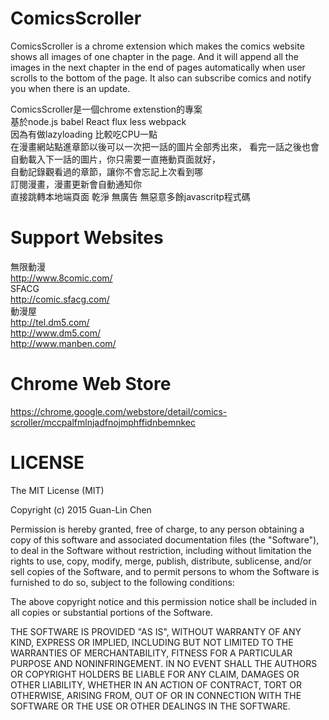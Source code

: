 # ComicsScroller
ComicsScroller is a chrome extension which makes the comics website shows all images of one chapter in the page. And it will append all the images in the next chapter in the end of pages automatically when user scrolls to the bottom of the page. It also can subscribe comics and notify you when there is an update.  

ComicsScroller是一個chrome extenstion的專案  
基於node.js babel React flux less webpack  
因為有做lazyloading 比較吃CPU一點  
在漫畫網站點進章節以後可以一次把一話的圖片全部秀出來， 
看完一話之後也會自動載入下一話的圖片，你只需要一直捲動頁面就好，  
自動記錄觀看過的章節，讓你不會忘記上次看到哪  
訂閱漫畫，漫畫更新會自動通知你  
直接跳轉本地端頁面 乾淨 無廣告 無惡意多餘javascritp程式碼   

# Support Websites
無限動漫  
http://www.8comic.com/  
SFACG  
http://comic.sfacg.com/  
動漫屋  
http://tel.dm5.com/  
http://www.dm5.com/  
http://www.manben.com/    

# Chrome Web Store
https://chrome.google.com/webstore/detail/comics-scroller/mccpalfmlnjadfnojmphffidnbemnkec


# LICENSE
The MIT License (MIT)

Copyright (c) 2015 Guan-Lin Chen

Permission is hereby granted, free of charge, to any person obtaining a copy
of this software and associated documentation files (the "Software"), to deal
in the Software without restriction, including without limitation the rights
to use, copy, modify, merge, publish, distribute, sublicense, and/or sell
copies of the Software, and to permit persons to whom the Software is
furnished to do so, subject to the following conditions:

The above copyright notice and this permission notice shall be included in
all copies or substantial portions of the Software.

THE SOFTWARE IS PROVIDED "AS IS", WITHOUT WARRANTY OF ANY KIND, EXPRESS OR
IMPLIED, INCLUDING BUT NOT LIMITED TO THE WARRANTIES OF MERCHANTABILITY,
FITNESS FOR A PARTICULAR PURPOSE AND NONINFRINGEMENT. IN NO EVENT SHALL THE
AUTHORS OR COPYRIGHT HOLDERS BE LIABLE FOR ANY CLAIM, DAMAGES OR OTHER
LIABILITY, WHETHER IN AN ACTION OF CONTRACT, TORT OR OTHERWISE, ARISING FROM,
OUT OF OR IN CONNECTION WITH THE SOFTWARE OR THE USE OR OTHER DEALINGS IN
THE SOFTWARE.
